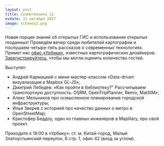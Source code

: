 ```yaml
---
layout: post
title: Схемотехника 12
evdate: 31 октября 2017
image: schemo12.png
---
```

Новая порция знаний об открытых ГИС и использовании открытых геоданных!
Проведём вечер среди любителей картографии и послушаем четыре-пять рассказов о современных технологиях. Примет нас
[офис «Урбики»](http://myway.io/#/%25D0%259C%25D0%25B0%25D0%25BB%25D1%258B%25D0%25B9%2520%25D0%2597%25D0%25BB%25D0%25B0%25D1%2582%25D0%25BE%25D1%2583%25D1%2581%25D1%2582%25D0%25B8%25D0%25BD%25D1%2581%25D0%25BA%25D0%25B8%25D0%25B9%2520%25D0%25BF%25D0%25B5%25D1%2580%25D0%25B5%25D1%2583%25D0%25BB%25D0%25BE%25D0%25BA%252C%25206%2520%25D1%25811/0),
известных картографических дизайнеров. [Зарегистрируйтесь](https://iz.timepad.ru/event/594362/), чтобы мы могли оценить количество гостей.

Выступят:

* Андрей Кармацкий с мини-мастер-классом «Data-driven визуализация в Mapbox GL-JS»;
* Дмитрий Лебедев: «Как пройти в библиотеку?" Рассчитываем транспортную доступность. OSRM, OpenTripPlanner, Remix, MatSIM»;
* Алекс Мельников про осмысленное планирование городской инфраструктуры;
* Илья Зверев с историей про качество данных о метро в OpenStreetMap;
* Кристофер Беддоу, один из главных инженеров в Mapillary, про свой проект.

Приходите к 19:00 в «Урбику»: ст. м. Китай-город, Малый Златоустьинский переулок, 6 стр. 1, офис 42 (вход за углом).
